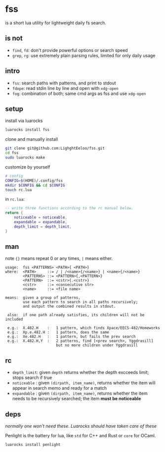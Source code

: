 # fss

is a short lua utility for lightweight daily fs search.

## is not

- `find`, `fd`: don't provide powerful options or search speed
- `grep`, `rg`: use extremely plain parsing rules, limited for only daily usage

## intro
- `fss`: search paths with patterns, and print to stdout
- `fdope`: read stdin line by line and open with `xdg-open`
- `fog`: combination of both; same cmd args as fss and use `xdg-open`

## setup

install via luarocks
```bash
luarocks install fss
```

clone and manually install
```bash
git clone git@github.com:LighghtEeloo/fss.git
cd fss
sudo luarocks make
```

customize by yourself

```bash
# config
CONFIG=$(HOME)/.config/fss
mkdir $CONFIG && cd $CONFIG
touch rc.lua
```

in `rc.lua`:

```lua
-- write three functions according to the rc manual below.
return {
    noticeable = noticeable,
    expandable = expandable,
    depth_limit = depth_limit,
}
```

## man

note `{}` means repeat 0 or any times, ` | ` means either.

```
usage:  fss <PATTERNS> <PATH>{ <PATH>}
where:  <PATH>     ::= / | /<name>{/<name>} | <name>{/<name>}
        <PATTERNS> ::= <PATTERN>{,<PATTERN>}
        <PATTERN>  ::= <cstr>{.<cstr>}
        <cstr>     ::= <consecutive str>
        <name>     ::= <file name>
      
means:  given a group of patterns, 
        use each pattern to search in all paths recursively;
        and output the combined results in stdout.
      
 also:  if one path already satisfies, its children will not be included
      
 e.g.:  X.482.H    :   1 pattern, which finds Xpace/EECS-482/Homeworks
 e.g.:  Xp.e.482.H :   1 pattern, does the same
 e.g.:  Xe.482.H   :   1 pattern, but fails the prev search
 e.g.:  X.482.H,Y  :   2 patterns, find [<prev search>, Yggdrasill]
                       but no more children under Yggdrasill
```

## rc

- `depth_limit`: given `depth` returns whether the depth excceeds limit; stops search if true
- `noticeable` : given `(dirpath, item_name)`, returns whether the item will appear in search memo and ready for a match
- `expandable` : given `(dirpath, item_name)`, returns whether the item needs to be recursively searched; the item **must be noticeable**

## deps

*normally one won't need these. Luarocks should have taken care of these*

Penlight is the battery for lua, like `std` for C++ and Rust or `core` for OCaml.

```bash
luarocks install penlight
```


